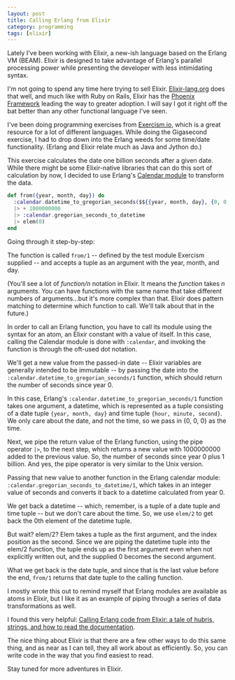 ```yaml
---
layout: post
title: Calling Erlang from Elixir
category: programming
tags: [elixir]
---
```


Lately I've been working with Elixir, a new-ish language based on the Erlang VM (BEAM). Elixir is designed to take advantage of Erlang's parallel processing power while presenting the developer with less intimidating syntax.

I'm not going to spend any time here trying to sell Elixir. [Elixir-lang.org](http://elixir-lang.org/) does that well, and much like with Ruby on Rails, Elixir has the [Phoenix Framework](http://www.phoenixframework.org/) leading the way to greater adoption. I will say I got it right off the bat better than any other functional language I've seen.

I've been doing programming exercises from [Exercism.io](http://exercism.io/), which is a great resource for a lot of different languages. While doing the Gigasecond exercise, I had to drop down into the Erlang weeds for some time/date functionality. (Erlang and Elixir relate much as Java and Jython do.)

This exercise calculates the date one billion seconds after a given date. While there might be some Elixir-native libraries that can do this sort of calculation by now, I decided to use Erlang's [Calendar module](http://erlang.org/doc/man/calendar.html) to transform the data.

```elixir
def from({year, month, day}) do
  :calendar.datetime_to_gregorian_seconds($${{year, month, day}, {0, 0, 0}}$$)
  |> + 1000000000
  |> :calendar.gregorian_seconds_to_datetime
  |> elem(0)
end
```

Going through it step-by-step:

The function is called `from/1` -- defined by the test module Exercism supplied -- and accepts a tuple as an argument with the year, month, and day.

(You'll see a lot of *function/n* notation in Elixir. It means the *function* takes *n* arguments. You can have functions with the same name that take different numbers of arguments...but it's more complex than that. Elixir does pattern matching to determine which function to call. We'll talk about that in the future.)

In order to call an Erlang function, you have to call its module using the syntax for an atom, an Elixir constant with a value of itself. In this case, calling the Calendar module is done with `:calendar`, and invoking the function is through the oft-used dot notation.

We'll get a new value from the passed-in date -- Elixir variables are generally intended to be immutable -- by passing the date into the `:calendar.datetime_to_gregorian_seconds/1` function, which should return the number of seconds since year 0.

In this case, Erlang's `:calendar.datetime_to_gregorian_seconds/1` function takes one argument, a datetime, which is represented as a tuple consisting of a date tuple `{year, month, day}` and time tuple `{hour, minute, second}`. We only care about the date, and not the time, so we pass in {0, 0, 0} as the time.

Next, we pipe the return value of the Erlang function, using the pipe operator `|>`, to the next step, which returns a new value with 1000000000 added to the previous value. So, the number of seconds since year 0 plus 1 billion. And yes, the pipe operator is very similar to the Unix version.

Passing that new value to another function in the Erlang calendar module: `:calendar.gregorian_seconds_to_datetime/1`, which takes in an integer value of seconds and converts it back to a datetime calculated from year 0.

We get back a datetime -- which, remember, is a tuple of a date tuple and time tuple -- but we don't care about the time. So, we use `elem/2` to get back the 0th element of the datetime tuple.

But wait? elem/2? Elem takes a tuple as the first argument, and the index position as the second. Since we are piping the datetime tuple into the elem/2 function, the tuple ends up as the first argument even when not explicitly written out, and the supplied 0 becomes the second argument.

What we get back is the date tuple, and since that is the last value before the end, `from/1` returns that date tuple to the calling function.

I mostly wrote this out to remind myself that Erlang modules are available as atoms in Elixir, but I like it as an example of piping through a series of data transformations as well.

I found this very helpful: [Calling Erlang code from Elixir: a tale of hubris, strings, and how to read the documentation](http://nickcanzoneri.com/elixir/erlang/2015/08/03/calling-erlang-code-from-elixir.html).

The nice thing about Elixir is that there are a few other ways to do this same thing, and as near as I can tell, they all work about as efficiently. So, you can write code in the way that you find easiest to read.

Stay tuned for more adventures in Elixir.